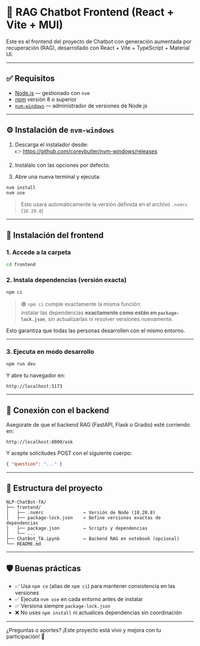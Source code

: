 # 🧠 RAG Chatbot Frontend (React + Vite + MUI)

Este es el frontend del proyecto de Chatbot con generación aumentada por recuperación (RAG), desarrollado con React + Vite + TypeScript + Material UI.

---

## ✅ Requisitos

- [Node.js](https://nodejs.org/en) — gestionado con `nvm`
- [npm](https://www.npmjs.com/) versión 8 o superior
- [`nvm-windows`](https://github.com/coreybutler/nvm-windows) — administrador de versiones de Node.js

---

## ⚙️ Instalación de `nvm-windows`

1. Descarga el instalador desde:  
   👉 https://github.com/coreybutler/nvm-windows/releases

2. Instálalo con las opciones por defecto.

3. Abre una nueva terminal y ejecuta:

```bash
nvm install
nvm use
```

> Esto usará automáticamente la versión definida en el archivo `.nvmrc` (`18.20.8`)

---

## 🚀 Instalación del frontend

### 1. Accede a la carpeta

```bash
cd frontend
```

### 2. Instala dependencias (versión exacta)

```bash
npm ci
```

> 🟢 `npm ci` cumple exactamente la misma función:  
> instalar las dependencias **exactamente como están en `package-lock.json`**, sin actualizarlas ni resolver versiones nuevamente.

Esto garantiza que todas las personas desarrollen con el mismo entorno.

---

### 3. Ejecuta en modo desarrollo

```bash
npm run dev
```

Y abre tu navegador en:

```
http://localhost:5173
```

---

## 🔗 Conexión con el backend

Asegúrate de que el backend RAG (FastAPI, Flask o Gradio) esté corriendo en:

```
http://localhost:8000/ask
```

Y acepte solicitudes POST con el siguiente cuerpo:

```json
{ "question": "..." }
```

---

## 📁 Estructura del proyecto

```
NLP-ChatBot-TA/
├── frontend/
│   ├── .nvmrc               ← Versión de Node (18.20.8)
│   ├── package-lock.json    ← Define versiones exactas de dependencias
│   ├── package.json         ← Scripts y dependencias
│   └── ...
├── ChatBot_TA.ipynb         ← Backend RAG en notebook (opcional)
└── README.md
```

---

## 🛡 Buenas prácticas

- ✅ Usa `npm co` (alias de `npm ci`) para mantener consistencia en las versiones
- ✅ Ejecuta `nvm use` en cada entorno antes de instalar
- ✅ Versiona siempre `package-lock.json`
- ❌ No uses `npm install` ni actualices dependencias sin coordinación

---

¿Preguntas o aportes? ¡Este proyecto está vivo y mejora con tu participación! 🚀
